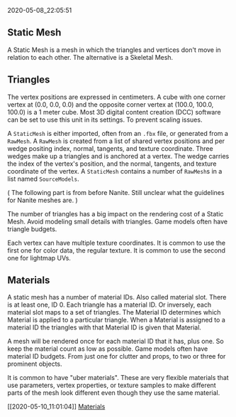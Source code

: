 2020-05-08_22:05:51

## Static Mesh

A Static Mesh is a mesh in which the triangles and vertices don't move in relation to each other.
The alternative is a Skeletal Mesh.


## Triangles

The vertex positions are expressed in centimeters.
A cube with one corner vertex at (0.0, 0.0, 0.0) and the opposite corner vertex at (100.0, 100.0, 100.0) is a 1 meter cube.
Most 3D digital content creation (DCC) software can be set to use this unit in its settings.
To prevent scaling issues.

A `StaticMesh` is either imported, often from an `.fbx` file, or generated from a `RawMesh`.
A `RawMesh` is created from a list of shared vertex positions and per wedge positing index, normal, tangents, and texture coordinate.
Three wedges make up a triangles and is anchored at a vertex.
The wedge carries the index of the vertex's position, and the normal, tangents, and texture coordinate of the vertex.
A `StaticMesh` contains a number of `RawMesh`s in a list named `SourceModels`.

(
The following part is from before Nanite.
Still unclear what the guidelines for Nanite meshes are.
)

The number of triangles has a big impact on the rendering cost of a Static Mesh.
Avoid modeling small details with triangles.
Game models often have triangle budgets.

Each vertex can have multiple texture coordinates.
It is common to use the first one for color data, the regular texture.
It is common to use the second one for lightmap UVs.


## Materials

A static mesh has a number of material IDs.
Also called material slot.
There is at least one, ID 0.
Each triangle has a material ID.
Or inversely, each material slot maps to a set of triangles.
The Material ID determines which Material is applied to a particular triangle.
When a Material is assigned to a material ID the triangles with that Material ID is given that Material.

A mesh will be rendered once for each material ID that it has, plus one.
So keep the material count as low as possible.
Game models often have material ID budgets.
From just one for clutter and props, to two or three for prominent objects.

It is common to have "uber materials".
These are very flexible materials that use parameters, vertex properties, or texture samples to make different parts of the mesh look different even though they use the same material.

[[2020-05-10_11:01:04]] [Materials](./Materials.md)  

